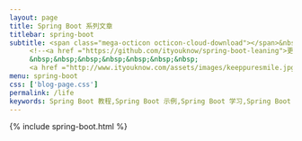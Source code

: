 ```yaml
---
layout: page
title: Spring Boot 系列文章
titlebar: spring-boot
subtitle: <span class="mega-octicon octicon-cloud-download"></span>&nbsp;&nbsp;微服务相关
     <!--<a href ="https://github.com/ityouknow/spring-boot-leaning">更多 Spring Boot 2.0 精选课程 ， <font color="#EB9439">点我</font>查看！</a><br/>
     &nbsp;&nbsp;&nbsp;&nbsp;&nbsp;&nbsp;&nbsp;
     <a href ="http://www.ityouknow.com/assets/images/keeppuresmile.jpg">关注公众号：<font color="#00FF00">纯洁的微笑</font>，回复"springboot" 进群交流。</a>-->
menu: spring-boot
css: ['blog-page.css']
permalink: /life
keywords: Spring Boot 教程,Spring Boot 示例,Spring Boot 学习,Spring Boot 资源,Spring Boot 2.0
---
```


{% include spring-boot.html %}